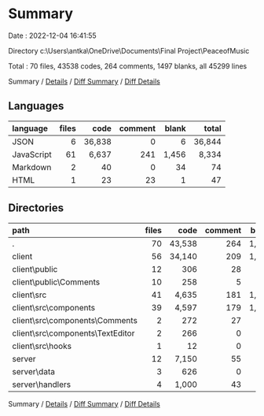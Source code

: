 # Summary

Date : 2022-12-04 16:41:55

Directory c:\\Users\\antka\\OneDrive\\Documents\\Final Project\\PeaceofMusic

Total : 70 files,  43538 codes, 264 comments, 1497 blanks, all 45299 lines

Summary / [Details](details.md) / [Diff Summary](diff.md) / [Diff Details](diff-details.md)

## Languages
| language | files | code | comment | blank | total |
| :--- | ---: | ---: | ---: | ---: | ---: |
| JSON | 6 | 36,838 | 0 | 6 | 36,844 |
| JavaScript | 61 | 6,637 | 241 | 1,456 | 8,334 |
| Markdown | 2 | 40 | 0 | 34 | 74 |
| HTML | 1 | 23 | 23 | 1 | 47 |

## Directories
| path | files | code | comment | blank | total |
| :--- | ---: | ---: | ---: | ---: | ---: |
| . | 70 | 43,538 | 264 | 1,497 | 45,299 |
| client | 56 | 34,140 | 209 | 1,294 | 35,643 |
| client\\public | 12 | 306 | 28 | 55 | 389 |
| client\\public\\Comments | 10 | 258 | 5 | 53 | 316 |
| client\\src | 41 | 4,635 | 181 | 1,204 | 6,020 |
| client\\src\\components | 39 | 4,597 | 179 | 1,195 | 5,971 |
| client\\src\\components\\Comments | 2 | 272 | 27 | 76 | 375 |
| client\\src\\components\\TextEditor | 2 | 266 | 0 | 14 | 280 |
| client\\src\\hooks | 1 | 12 | 0 | 6 | 18 |
| server | 12 | 7,150 | 55 | 201 | 7,406 |
| server\\data | 3 | 626 | 0 | 9 | 635 |
| server\\handlers | 4 | 1,000 | 43 | 157 | 1,200 |

Summary / [Details](details.md) / [Diff Summary](diff.md) / [Diff Details](diff-details.md)